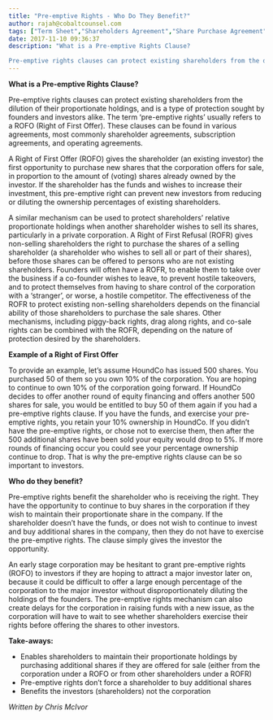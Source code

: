 ```yaml
---
title: "Pre-emptive Rights - Who Do They Benefit?"
author: rajah@cobaltcounsel.com
tags: ["Term Sheet","Shareholders Agreement","Share Purchase Agreement","Investor Term Sheet"]
date: 2017-11-10 09:36:37
description: "What is a Pre-emptive Rights Clause?

Pre-emptive rights clauses can protect existing shareholders from the dilution of their proportionate holdings, and is a type of protection sought by founders and..."
---
```


**What is a Pre-emptive Rights Clause?**

Pre-emptive rights clauses can protect existing shareholders from the dilution of their proportionate holdings, and is a type of protection sought by founders and investors alike. The term ‘pre-emptive rights’ usually refers to a ROFO (Right of First Offer). These clauses can be found in various agreements, most commonly shareholder agreements, subscription agreements, and operating agreements.

A Right of First Offer (ROFO) gives the shareholder (an existing investor) the first opportunity to purchase new shares that the corporation offers for sale, in proportion to the amount of (voting) shares already owned by the investor. If the shareholder has the funds and wishes to increase their investment, this pre-emptive right can prevent new investors from reducing or diluting the ownership percentages of existing shareholders.

A similar mechanism can be used to protect shareholders’ relative proportionate holdings when another shareholder wishes to sell its shares, particularly in a private corporation. A Right of First Refusal (ROFR) gives non-selling shareholders the right to purchase the shares of a selling shareholder (a shareholder who wishes to sell all or part of their shares), before those shares can be offered to persons who are not existing shareholders. Founders will often have a ROFR, to enable them to take over the business if a co-founder wishes to leave, to prevent hostile takeovers, and to protect themselves from having to share control of the corporation with a ‘stranger’, or worse, a hostile competitor. The effectiveness of the ROFR to protect existing non-selling shareholders depends on the financial ability of those shareholders to purchase the sale shares. Other mechanisms, including piggy-back rights, drag along rights, and co-sale rights can be combined with the ROFR, depending on the nature of protection desired by the shareholders.

**Example of a Right of First Offer**

To provide an example, let’s assume HoundCo has issued 500 shares. You purchased 50 of them so you own 10% of the corporation. You are hoping to continue to own 10% of the corporation going forward. If HoundCo decides to offer another round of equity financing and offers another 500 shares for sale, you would be entitled to buy 50 of them again if you had a pre-emptive rights clause. If you have the funds, and exercise your pre-emptive rights, you retain your 10% ownership in HoundCo. If you didn’t have the pre-emptive rights, or chose not to exercise them, then after the 500 additional shares have been sold your equity would drop to 5%. If more rounds of financing occur you could see your percentage ownership continue to drop. That is why the pre-emptive rights clause can be so important to investors.

**Who do they benefit?**

Pre-emptive rights benefit the shareholder who is receiving the right. They have the opportunity to continue to buy shares in the corporation if they wish to maintain their proportionate share in the company. If the shareholder doesn’t have the funds, or does not wish to continue to invest and buy additional shares in the company, then they do not have to exercise the pre-emptive rights. The clause simply gives the investor the opportunity.

An early stage corporation may be hesitant to grant pre-emptive rights (ROFO) to investors if they are hoping to attract a major investor later on, because it could be difficult to offer a large enough percentage of the corporation to the major investor without disproportionately diluting the holdings of the founders. The pre-emptive rights mechanism can also create delays for the corporation in raising funds with a new issue, as the corporation will have to wait to see whether shareholders exercise their rights before offering the shares to other investors.

**Take-aways:**
- Enables shareholders to maintain their proportionate holdings by purchasing additional shares if they are offered for sale (either from the corporation under a ROFO or from other shareholders under a ROFR)
- Pre-emptive rights don’t force a shareholder to buy additional shares
- Benefits the investors (shareholders) not the corporation

*Written by Chris McIvor*
